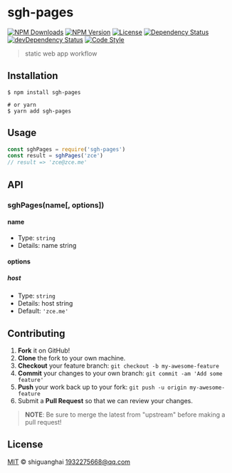# sgh-pages

[![NPM Downloads][downloads-image]][downloads-url]
[![NPM Version][version-image]][version-url]
[![License][license-image]][license-url]
[![Dependency Status][dependency-image]][dependency-url]
[![devDependency Status][devdependency-image]][devdependency-url]
[![Code Style][style-image]][style-url]

> static web app workflow

## Installation

```shell
$ npm install sgh-pages

# or yarn
$ yarn add sgh-pages
```

## Usage

<!-- TODO: Introduction of API use -->

```javascript
const sghPages = require('sgh-pages')
const result = sghPages('zce')
// result => 'zce@zce.me'
```

## API

<!-- TODO: Introduction of API -->

### sghPages(name[, options])

#### name

- Type: `string`
- Details: name string

#### options

##### host

- Type: `string`
- Details: host string
- Default: `'zce.me'`

## Contributing

1. **Fork** it on GitHub!
2. **Clone** the fork to your own machine.
3. **Checkout** your feature branch: `git checkout -b my-awesome-feature`
4. **Commit** your changes to your own branch: `git commit -am 'Add some feature'`
5. **Push** your work back up to your fork: `git push -u origin my-awesome-feature`
6. Submit a **Pull Request** so that we can review your changes.

> **NOTE**: Be sure to merge the latest from "upstream" before making a pull request!

## License

[MIT](LICENSE) &copy; shiguanghai <1932275668@qq.com>



[downloads-image]: https://img.shields.io/npm/dm/sgh-pages.svg
[downloads-url]: https://npmjs.org/package/sgh-pages
[version-image]: https://img.shields.io/npm/v/sgh-pages.svg
[version-url]: https://npmjs.org/package/sgh-pages
[license-image]: https://img.shields.io/github/license/shiguanghai/sgh-pages.svg
[license-url]: https://github.com/shiguanghai/sgh-pages/blob/master/LICENSE
[dependency-image]: https://img.shields.io/david/shiguanghai/sgh-pages.svg
[dependency-url]: https://david-dm.org/shiguanghai/sgh-pages
[devdependency-image]: https://img.shields.io/david/dev/shiguanghai/sgh-pages.svg
[devdependency-url]: https://david-dm.org/shiguanghai/sgh-pages?type=dev
[style-image]: https://img.shields.io/badge/code_style-standard-brightgreen.svg
[style-url]: https://standardjs.com
